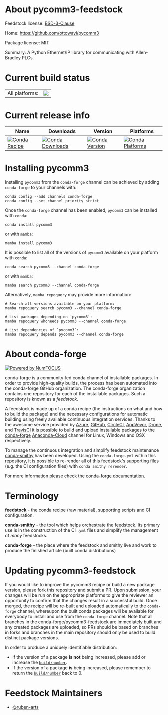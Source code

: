 About pycomm3-feedstock
=======================

Feedstock license: [BSD-3-Clause](https://github.com/conda-forge/pycomm3-feedstock/blob/main/LICENSE.txt)

Home: https://github.com/ottowayi/pycomm3

Package license: MIT

Summary: A Python Ethernet/IP library for communicating with Allen-Bradley PLCs.

Current build status
====================


<table><tr><td>All platforms:</td>
    <td>
      <a href="https://dev.azure.com/conda-forge/feedstock-builds/_build/latest?definitionId=14667&branchName=main">
        <img src="https://dev.azure.com/conda-forge/feedstock-builds/_apis/build/status/pycomm3-feedstock?branchName=main">
      </a>
    </td>
  </tr>
</table>

Current release info
====================

| Name | Downloads | Version | Platforms |
| --- | --- | --- | --- |
| [![Conda Recipe](https://img.shields.io/badge/recipe-pycomm3-green.svg)](https://anaconda.org/conda-forge/pycomm3) | [![Conda Downloads](https://img.shields.io/conda/dn/conda-forge/pycomm3.svg)](https://anaconda.org/conda-forge/pycomm3) | [![Conda Version](https://img.shields.io/conda/vn/conda-forge/pycomm3.svg)](https://anaconda.org/conda-forge/pycomm3) | [![Conda Platforms](https://img.shields.io/conda/pn/conda-forge/pycomm3.svg)](https://anaconda.org/conda-forge/pycomm3) |

Installing pycomm3
==================

Installing `pycomm3` from the `conda-forge` channel can be achieved by adding `conda-forge` to your channels with:

```
conda config --add channels conda-forge
conda config --set channel_priority strict
```

Once the `conda-forge` channel has been enabled, `pycomm3` can be installed with `conda`:

```
conda install pycomm3
```

or with `mamba`:

```
mamba install pycomm3
```

It is possible to list all of the versions of `pycomm3` available on your platform with `conda`:

```
conda search pycomm3 --channel conda-forge
```

or with `mamba`:

```
mamba search pycomm3 --channel conda-forge
```

Alternatively, `mamba repoquery` may provide more information:

```
# Search all versions available on your platform:
mamba repoquery search pycomm3 --channel conda-forge

# List packages depending on `pycomm3`:
mamba repoquery whoneeds pycomm3 --channel conda-forge

# List dependencies of `pycomm3`:
mamba repoquery depends pycomm3 --channel conda-forge
```


About conda-forge
=================

[![Powered by
NumFOCUS](https://img.shields.io/badge/powered%20by-NumFOCUS-orange.svg?style=flat&colorA=E1523D&colorB=007D8A)](https://numfocus.org)

conda-forge is a community-led conda channel of installable packages.
In order to provide high-quality builds, the process has been automated into the
conda-forge GitHub organization. The conda-forge organization contains one repository
for each of the installable packages. Such a repository is known as a *feedstock*.

A feedstock is made up of a conda recipe (the instructions on what and how to build
the package) and the necessary configurations for automatic building using freely
available continuous integration services. Thanks to the awesome service provided by
[Azure](https://azure.microsoft.com/en-us/services/devops/), [GitHub](https://github.com/),
[CircleCI](https://circleci.com/), [AppVeyor](https://www.appveyor.com/),
[Drone](https://cloud.drone.io/welcome), and [TravisCI](https://travis-ci.com/)
it is possible to build and upload installable packages to the
[conda-forge](https://anaconda.org/conda-forge) [Anaconda-Cloud](https://anaconda.org/)
channel for Linux, Windows and OSX respectively.

To manage the continuous integration and simplify feedstock maintenance
[conda-smithy](https://github.com/conda-forge/conda-smithy) has been developed.
Using the ``conda-forge.yml`` within this repository, it is possible to re-render all of
this feedstock's supporting files (e.g. the CI configuration files) with ``conda smithy rerender``.

For more information please check the [conda-forge documentation](https://conda-forge.org/docs/).

Terminology
===========

**feedstock** - the conda recipe (raw material), supporting scripts and CI configuration.

**conda-smithy** - the tool which helps orchestrate the feedstock.
                   Its primary use is in the construction of the CI ``.yml`` files
                   and simplify the management of *many* feedstocks.

**conda-forge** - the place where the feedstock and smithy live and work to
                  produce the finished article (built conda distributions)


Updating pycomm3-feedstock
==========================

If you would like to improve the pycomm3 recipe or build a new
package version, please fork this repository and submit a PR. Upon submission,
your changes will be run on the appropriate platforms to give the reviewer an
opportunity to confirm that the changes result in a successful build. Once
merged, the recipe will be re-built and uploaded automatically to the
`conda-forge` channel, whereupon the built conda packages will be available for
everybody to install and use from the `conda-forge` channel.
Note that all branches in the conda-forge/pycomm3-feedstock are
immediately built and any created packages are uploaded, so PRs should be based
on branches in forks and branches in the main repository should only be used to
build distinct package versions.

In order to produce a uniquely identifiable distribution:
 * If the version of a package **is not** being increased, please add or increase
   the [``build/number``](https://docs.conda.io/projects/conda-build/en/latest/resources/define-metadata.html#build-number-and-string).
 * If the version of a package **is** being increased, please remember to return
   the [``build/number``](https://docs.conda.io/projects/conda-build/en/latest/resources/define-metadata.html#build-number-and-string)
   back to 0.

Feedstock Maintainers
=====================

* [@ruben-arts](https://github.com/ruben-arts/)

